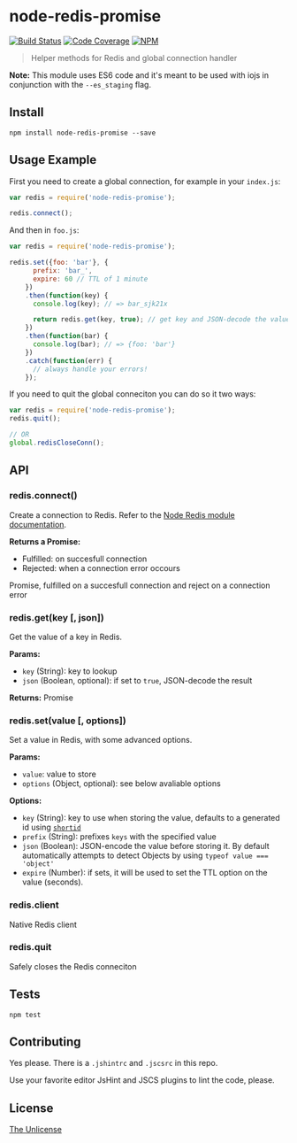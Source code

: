 # node-redis-promise

[![Build Status](https://img.shields.io/travis/albertorestifo/node-redis-promise.svg?style=flat-square)](https://travis-ci.org/albertorestifo/node-redis-promise) [![Code Coverage](https://img.shields.io/codecov/c/github/albertorestifo/node-redis-promise.svg?style=flat-square)](https://codecov.io/github/albertorestifo/node-redis-promise) [![NPM](https://img.shields.io/npm/v/redis-promise.svg?style=flat-square)](https://www.npmjs.com/package/node-redis-promise)

> Helper methods for Redis and global connection handler

__Note:__ This module uses ES6 code and it's meant to be used with iojs in conjunction with the `--es_staging` flag.

## Install

```shell
npm install node-redis-promise --save
```

## Usage Example

First you need to create a global connection, for example in your `index.js`:

```js
var redis = require('node-redis-promise');

redis.connect();
```

And then in `foo.js`:

```js
var redis = require('node-redis-promise');

redis.set({foo: 'bar'}, {
      prefix: 'bar_',
      expire: 60 // TTL of 1 minute
    })
    .then(function(key) {
      console.log(key); // => bar_sjk21x

      return redis.get(key, true); // get key and JSON-decode the value
    })
    .then(function(bar) {
      console.log(bar); // => {foo: 'bar'}
    })
    .catch(function(err) {
      // always handle your errors!
    });
```

If you need to quit the global conneciton you can do so it two ways:

```js
var redis = require('node-redis-promise');
redis.quit();

// OR
global.redisCloseConn();
```

## API

### redis.connect()

Create a connection to Redis. Refer to the [Node Redis module documentation][redis-doc].

__Returns a Promise:__

  - Fulfilled: on succesfull connection
  - Rejected: when a connection error occours

Promise, fulfilled on a succesfull connection and reject on a connection error

### redis.get(key [, json])

Get the value of a key in Redis.

__Params:__

 - `key` (String): key to lookup
 - `json` (Boolean, optional): if set to `true`, JSON-decode the result

__Returns:__ Promise

### redis.set(value [, options])

Set a value in Redis, with some advanced options.

__Params:__

  - `value`: value to store
  - `options` (Object, optional): see below avaliable options

__Options:__

  - `key` (String): key to use when storing the value, defaults to a generated id using [`shortid`][shortid]
  - `prefix` (String): prefixes `keys` with the specified value
  - `json` (Boolean): JSON-encode the value before storing it. By default automatically attempts to detect Objects by using `typeof value === 'object'`
  - `expire` (Number): if sets, it will be used to set the TTL option on the value (seconds).

### redis.client

Native Redis client

### redis.quit

Safely closes the Redis conneciton

## Tests

```
npm test
```

## Contributing

Yes please. There is a `.jshintrc` and `.jscsrc` in this repo.

Use your favorite editor JsHint and JSCS plugins to lint the code, please.

## License

[The Unlicense](http://unlicense.org/)

[redis-doc]: https://github.com/mranney/node_redis#rediscreateclient
[shortid]: https://www.npmjs.com/package/shortid
